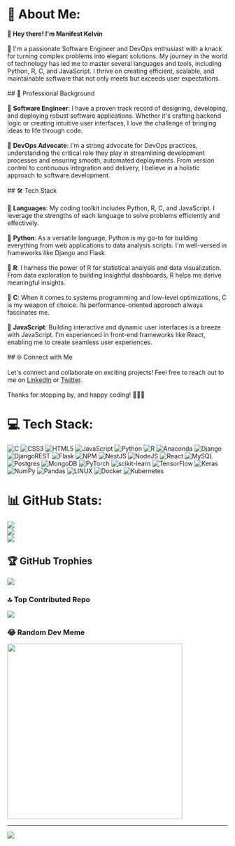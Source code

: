 # 💫 About Me:
**👋 Hey there! I'm Manifest Kelvin** <br><br>🚀 I'm a passionate Software Engineer and DevOps enthusiast with a knack for turning complex problems into elegant solutions. My journey in the world of technology has led me to master several languages and tools, including Python, R, C, and JavaScript. I thrive on creating efficient, scalable, and maintainable software that not only meets but exceeds user expectations.<br><br>## 💼 Professional Background<br><br>🔹 **Software Engineer**: I have a proven track record of designing, developing, and deploying robust software applications. Whether it's crafting backend logic or creating intuitive user interfaces, I love the challenge of bringing ideas to life through code.<br><br>🔹 **DevOps Advocate**: I'm a strong advocate for DevOps practices, understanding the critical role they play in streamlining development processes and ensuring smooth, automated deployments. From version control to continuous integration and delivery, I believe in a holistic approach to software development.<br><br>## 🛠️ Tech Stack<br><br>🔧 **Languages**: My coding toolkit includes Python, R, C, and JavaScript. I leverage the strengths of each language to solve problems efficiently and effectively.<br><br>🔧 **Python**: As a versatile language, Python is my go-to for building everything from web applications to data analysis scripts. I'm well-versed in frameworks like Django and Flask.<br><br>🔧 **R**: I harness the power of R for statistical analysis and data visualization. From data exploration to building insightful dashboards, R helps me derive meaningful insights.<br><br>🔧 **C**: When it comes to systems programming and low-level optimizations, C is my weapon of choice. Its performance-oriented approach always fascinates me.<br><br>🔧 **JavaScript**: Building interactive and dynamic user interfaces is a breeze with JavaScript. I'm experienced in front-end frameworks like React, enabling me to create seamless user experiences.<br><br>## 🌐 Connect with Me<br><br>Let's connect and collaborate on exciting projects! Feel free to reach out to me on [LinkedIn](https://www.linkedin.com/in/manifest-chakalov/) or [Twitter](https://twitter.com/mq_nifest).<br><br>Thanks for stopping by, and happy coding! 🚀👨‍💻


# 💻 Tech Stack:
![C](https://img.shields.io/badge/c-%2300599C.svg?style=for-the-badge&logo=c&logoColor=white) ![CSS3](https://img.shields.io/badge/css3-%231572B6.svg?style=for-the-badge&logo=css3&logoColor=white) ![HTML5](https://img.shields.io/badge/html5-%23E34F26.svg?style=for-the-badge&logo=html5&logoColor=white) ![JavaScript](https://img.shields.io/badge/javascript-%23323330.svg?style=for-the-badge&logo=javascript&logoColor=%23F7DF1E) ![Python](https://img.shields.io/badge/python-3670A0?style=for-the-badge&logo=python&logoColor=ffdd54) ![R](https://img.shields.io/badge/r-%23276DC3.svg?style=for-the-badge&logo=r&logoColor=white) ![Anaconda](https://img.shields.io/badge/Anaconda-%2344A833.svg?style=for-the-badge&logo=anaconda&logoColor=white) ![Django](https://img.shields.io/badge/django-%23092E20.svg?style=for-the-badge&logo=django&logoColor=white) ![DjangoREST](https://img.shields.io/badge/DJANGO-REST-ff1709?style=for-the-badge&logo=django&logoColor=white&color=ff1709&labelColor=gray) ![Flask](https://img.shields.io/badge/flask-%23000.svg?style=for-the-badge&logo=flask&logoColor=white) ![NPM](https://img.shields.io/badge/NPM-%23000000.svg?style=for-the-badge&logo=npm&logoColor=white) ![NestJS](https://img.shields.io/badge/nestjs-%23E0234E.svg?style=for-the-badge&logo=nestjs&logoColor=white) ![NodeJS](https://img.shields.io/badge/node.js-6DA55F?style=for-the-badge&logo=node.js&logoColor=white) ![React](https://img.shields.io/badge/react-%2320232a.svg?style=for-the-badge&logo=react&logoColor=%2361DAFB) ![MySQL](https://img.shields.io/badge/mysql-%2300f.svg?style=for-the-badge&logo=mysql&logoColor=white) ![Postgres](https://img.shields.io/badge/postgres-%23316192.svg?style=for-the-badge&logo=postgresql&logoColor=white) ![MongoDB](https://img.shields.io/badge/MongoDB-%234ea94b.svg?style=for-the-badge&logo=mongodb&logoColor=white) ![PyTorch](https://img.shields.io/badge/PyTorch-%23EE4C2C.svg?style=for-the-badge&logo=PyTorch&logoColor=white) ![scikit-learn](https://img.shields.io/badge/scikit--learn-%23F7931E.svg?style=for-the-badge&logo=scikit-learn&logoColor=white) ![TensorFlow](https://img.shields.io/badge/TensorFlow-%23FF6F00.svg?style=for-the-badge&logo=TensorFlow&logoColor=white) ![Keras](https://img.shields.io/badge/Keras-%23D00000.svg?style=for-the-badge&logo=Keras&logoColor=white) ![NumPy](https://img.shields.io/badge/numpy-%23013243.svg?style=for-the-badge&logo=numpy&logoColor=white) ![Pandas](https://img.shields.io/badge/pandas-%23150458.svg?style=for-the-badge&logo=pandas&logoColor=white) ![LINUX](https://img.shields.io/badge/Linux-FCC624?style=for-the-badge&logo=linux&logoColor=black) ![Docker](https://img.shields.io/badge/docker-%230db7ed.svg?style=for-the-badge&logo=docker&logoColor=white) ![Kubernetes](https://img.shields.io/badge/kubernetes-%23326ce5.svg?style=for-the-badge&logo=kubernetes&logoColor=white)
# 📊 GitHub Stats:
![](https://github-readme-stats.vercel.app/api?username=mqnifestkelvin&theme=dark&hide_border=false&include_all_commits=true&count_private=false)<br/>
![](https://github-readme-streak-stats.herokuapp.com/?user=mqnifestkelvin&theme=dark&hide_border=false)<br/>
![](https://github-readme-stats.vercel.app/api/top-langs/?username=mqnifestkelvin&theme=dark&hide_border=false&include_all_commits=true&count_private=false&layout=compact)

## 🏆 GitHub Trophies
![](https://github-profile-trophy.vercel.app/?username=mqnifestkelvin&theme=radical&no-frame=false&no-bg=false&margin-w=4)

### 🔝 Top Contributed Repo
![](https://github-contributor-stats.vercel.app/api?username=mqnifestkelvin&limit=5&theme=dark&combine_all_yearly_contributions=true)

### 😂 Random Dev Meme
<img src='https://randommeme-five.vercel.app/' style="height: 400px;"/>

---
[![](https://visitcount.itsvg.in/api?id=mqnifestkelvin&icon=0&color=0)](https://visitcount.itsvg.in)

<!-- Proudly created with GPRM ( https://gprm.itsvg.in ) -->
